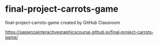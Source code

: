 # final-project-carrots-game  
final-project-carrots-game created by GitHub Classroom 

https://sapienzainteractivegraphicscourse.github.io/final-project-carrots-game/
